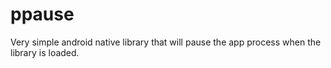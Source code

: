 # ppause
Very simple android native library that will pause the app process when the library is loaded.

